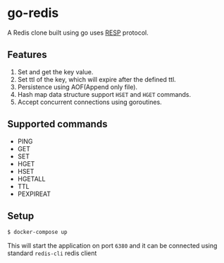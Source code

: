 # go-redis
A Redis clone built using go uses [RESP](https://redis.io/docs/reference/protocol-spec/) protocol.

## Features
1. Set and get the key value.
2. Set ttl of the key, which will expire after the defined ttl.
3. Persistence using AOF(Append only file).
4. Hash map data structure support `HSET` and `HGET` commands.
5. Accept concurrent connections using goroutines.

## Supported commands
- PING    
- GET     
- SET     
- HGET    
- HSET    
- HGETALL 
- TTL     
- PEXPIREAT

## Setup
```bash
$ docker-compose up
```
This will start the application on port `6380` and it can be connected using standard `redis-cli` redis client
